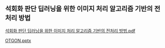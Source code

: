 ## 석회화 판단 딥러닝을 위한 이미지 처리 알고리즘 기반의 전처리 방법
[석회화 판단 딥러닝을 위한 이미지 처리 알고리즘 기반의 전처리 방법.pdf](https://github.com/dovchoo/Practical-Smart-Service/files/11397995/default.pdf)

[OTGON.pptx](https://github.com/dovchoo/Practical-Smart-Service/files/11571904/OTGON.pptx)
